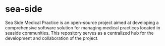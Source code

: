 # sea-side
Sea Side Medical Practice is an open-source project aimed at developing a comprehensive software solution for managing medical practices located in seaside communities. This repository serves as a centralized hub for the development and collaboration of the project.
